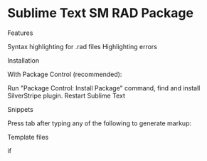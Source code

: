 Sublime Text SM RAD Package
======


Features

Syntax highlighting for .rad files
Highlighting errors

Installation

With Package Control (recommended):

Run "Package Control: Install Package" command, find and install SilverStripe plugin.
Restart Sublime Text

Snippets

Press tab after typing any of the following to generate markup:

Template files

if
